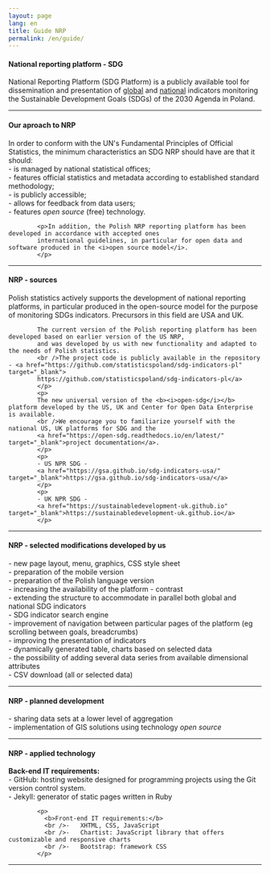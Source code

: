 ```yaml
---
layout: page
lang: en
title: Guide NRP
permalink: /en/guide/
---
```

<article>
            <h4>National reporting platform - SDG</h4>
            <p>National Reporting Platform (SDG Platform) is a publicly available tool for dissemination and presentation of <a href="https://sdg.gov.pl/en/"  target="_blank">global</a> and <a href="https://sdg.gov.pl/en/statistics_nat/"  target="_blank">national</a> indicators monitoring the Sustainable Development Goals (SDGs) of the 2030 Agenda in Poland.</p>
</article>
<hr>
<article>
            <h4>Our aproach to NRP</h4>
            <p>In order to conform with the UN's Fundamental Principles of Official Statistics, the minimum characteristics an SDG NRP should have are that it should:
            <br />- is managed by national statistical offices;
            <br />- features official statistics and metadata according to established standard methodology;
            <br />- is publicly accessible;
            <br />- allows for feedback from data users;
            <br />- features <i> open source</i> (free) technology.</p>

            <p>In addition, the Polish NRP reporting platform has been developed in accordance with accepted ones
            international guidelines, in particular for open data and software produced in the <i>open source model</i>.
            </p>

</article>
<hr>
<article>
            <h4>NRP - sources</h4>
            <p>Polish statistics actively supports the development of national reporting platforms, in particular
            produced in the open-source model for the purpose of monitoring SDGs indicators.
            Precursors in this field are USA and UK.<br />

            The current version of the Polish reporting platform has been developed based on earlier version of the US NRP,
            and was developed by us with new functionality and adapted to the needs of Polish statistics.
            <br />The project code is publicly available in the repository - <a href="https://github.com/statisticspoland/sdg-indicators-pl"  target="_blank">
            https://github.com/statisticspoland/sdg-indicators-pl</a>
            </p>
            <p>
            The new universal version of the <b><i>open-sdg</i></b> platform developed by the US, UK and Center for Open Data Enterprise is available.
            <br />We encourage you to familiarize yourself with the national US, UK platforms for SDG and the 
            <a href="https://open-sdg.readthedocs.io/en/latest/"  target="_blank">project documentation</a>.
            </p>
            <p>
            - US NPR SDG -
            <a href="https://gsa.github.io/sdg-indicators-usa/" target="_blank">https://gsa.github.io/sdg-indicators-usa/</a>
            </p>
            <p>
            - UK NPR SDG -
            <a href="https://sustainabledevelopment-uk.github.io" target="_blank">https://sustainabledevelopment-uk.github.io</a>
            </p>
</article>
<hr>
<article>
            <h4>NRP - selected modifications developed by us</h4>
            <p>- new page layout, menu, graphics, CSS style sheet
            <br />- preparation of the mobile version
            <br />- preparation of the Polish language version
            <br />- increasing the availability of the platform - contrast
            <br />- extending the structure to accommodate in parallel both global and national SDG indicators
            <br />- SDG indicator search engine
            <br />- improvement of navigation between particular pages of the platform (eg scrolling between goals, breadcrumbs)
            <br />- improving the presentation of indicators
            <br />- dynamically generated table, charts based on selected data
            <br />- the possibility of adding several data series from available dimensional attributes
            <br />- CSV download (all or selected data)
            </p>
</article>
<hr>
<article>
            <h4>NRP - planned development</h4>
            <p>- sharing data sets at a lower level of aggregation
             <br /> - implementation of GIS solutions using technology <i> open source </i>
            </p>
</article>
<hr>
<article>
            <h4>NRP - applied technology</h4>
            <p>
              <b>Back-end IT requirements:</b>
              <br />- GitHub: hosting website designed for programming projects using the Git version control system.
              <br />- Jekyll: generator of static pages written in Ruby
            </p>

            <p>
              <b>Front-end IT requirements:</b>
              <br />-	XHTML, CSS, JavaScript
              <br />-	Chartist: JavaScript library that offers customizable and responsive charts
              <br />-	Bootstrap: framework CSS
            </p>
</article>
<hr>
